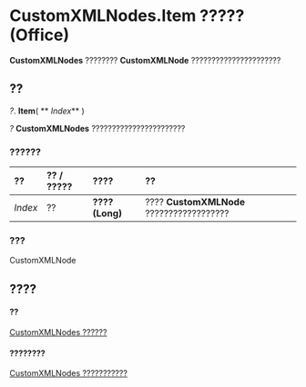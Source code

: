 
# CustomXMLNodes.Item ????? (Office)

 **CustomXMLNodes** ???????? **CustomXMLNode** ??????????????????????


## ??

 _?_. **Item**( ** _Index_** )

 _?_ **CustomXMLNodes** ???????????????????????


### ??????



|**??**|**?? / ?????**|**????**|**??**|
|:-----|:-----|:-----|:-----|
| _Index_|??|**???? (Long)**|???? **CustomXMLNode** ??????????????????|

### ???

CustomXMLNode


## ????


#### ??


[CustomXMLNodes ??????](7aa5b7ae-7d4e-4b57-23b5-b027f39e5ff6.md)
#### ????????


[CustomXMLNodes ???????????](http://msdn.microsoft.com/library/8813ae2c-d56b-ab10-0567-5546a6324285%28Office.15%29.aspx)